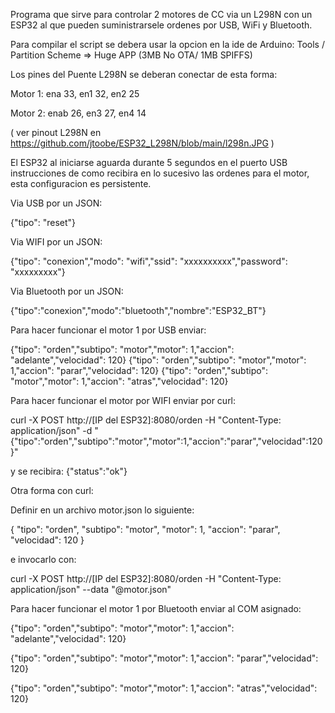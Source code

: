 Programa que sirve para controlar 2 motores de CC via un L298N con un ESP32 al que pueden suministrarsele ordenes por USB, WiFi y Bluetooth.

Para compilar el script se debera usar la opcion en la ide de Arduino: Tools / Partition Scheme => Huge APP (3MB No OTA/ 1MB SPIFFS)

Los pines del Puente L298N se deberan conectar de esta forma:

Motor 1: ena 33, en1 32, en2 25

Motor 2: enab 26, en3 27, en4 14

( ver pinout L298N en https://github.com/jtoobe/ESP32_L298N/blob/main/l298n.JPG )

El ESP32 al iniciarse aguarda durante 5 segundos en el puerto USB instrucciones de como recibira en lo sucesivo las ordenes para el motor, esta configuracion es persistente.


Via USB por un JSON:

{"tipo": "reset"}

Via WIFI por un JSON:

{"tipo": "conexion","modo": "wifi","ssid": "xxxxxxxxxx","password": "xxxxxxxxx"}

Via Bluetooth por un JSON:

{"tipo":"conexion","modo":"bluetooth","nombre":"ESP32_BT"}


Para hacer funcionar el motor 1 por USB enviar:

{"tipo": "orden","subtipo": "motor","motor": 1,"accion": "adelante","velocidad": 120}
{"tipo": "orden","subtipo": "motor","motor": 1,"accion": "parar","velocidad": 120}
{"tipo": "orden","subtipo": "motor","motor": 1,"accion": "atras","velocidad": 120}

Para hacer funcionar el motor por WIFI enviar por curl:

curl -X POST http://[IP del ESP32]:8080/orden -H "Content-Type: application/json" -d "{\"tipo\":\"orden\",\"subtipo\":\"motor\",\"motor\":1,\"accion\":\"parar\",\"velocidad\":120}"

y se recibira: {"status":"ok"}

Otra forma con curl:

Definir en un archivo motor.json lo siguiente:

{
  "tipo": "orden",
  "subtipo": "motor",
  "motor": 1,
  "accion": "parar",
  "velocidad": 120
}

e invocarlo con:

curl -X POST http://[IP del ESP32]:8080/orden -H "Content-Type: application/json" --data "@motor.json"

Para hacer funcionar el motor 1 por Bluetooth enviar al COM asignado:

{"tipo": "orden","subtipo": "motor","motor": 1,"accion": "adelante","velocidad": 120}

{"tipo": "orden","subtipo": "motor","motor": 1,"accion": "parar","velocidad": 120}

{"tipo": "orden","subtipo": "motor","motor": 1,"accion": "atras","velocidad": 120}
